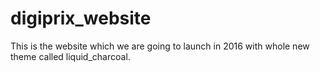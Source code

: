 # digiprix_website
This is the website which we are going to launch in 2016 with whole new theme called liquid_charcoal.
